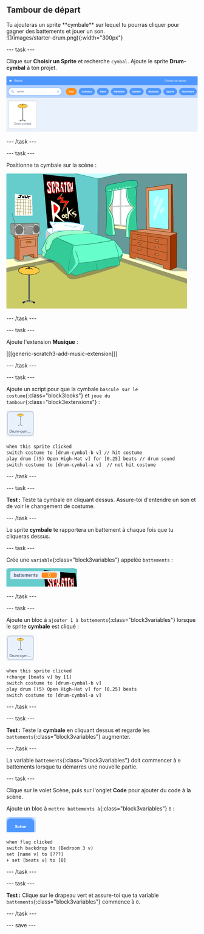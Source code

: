 ## Tambour de départ

<div style="display: flex; flex-wrap: wrap">
<div style="flex-basis: 200px; flex-grow: 1; margin-right: 15px;">
Tu ajouteras un sprite **cymbale** sur lequel tu pourras cliquer pour gagner des battements et jouer un son.
</div>
<div>
![](images/starter-drum.png){:width="300px"}
</div>
</div>

--- task ---

Clique sur **Choisir un Sprite** et recherche `cymbal`. Ajoute le sprite **Drum-cymbal** à ton projet.

![](images/cymbal-gallery.png)

--- /task ---

--- task ---

Positionne ta cymbale sur la scène :

![](images/cymbal-stage.png)

--- /task ---

--- task ---

Ajoute l'extension **Musique** :

[[[generic-scratch3-add-music-extension]]]

--- /task ---

--- task ---

Ajoute un script pour que la cymbale `bascule sur le costume`{:class="block3looks"} et `joue du tambour`{:class="block3extensions"} :

![](images/cymbal-icon.png)

```blocks3
when this sprite clicked
switch costume to [drum-cymbal-b v] // hit costume
play drum [(5) Open High-Hat v] for [0.25] beats // drum sound
switch costume to [drum-cymbal-a v]  // not hit costume
```

--- /task ---

--- task ---

**Test :** Teste ta cymbale en cliquant dessus. Assure-toi d'entendre un son et de voir le changement de costume.

--- /task ---

Le sprite **cymbale** te rapportera un battement à chaque fois que tu cliqueras dessus.

--- task ---

Crée une `variable`{:class="block3variables"} appelée `battements` :

![](images/beats-variable.png)

--- /task ---

--- task ---

Ajoute un bloc à `ajouter 1 à battements`{:class="block3variables"} lorsque le sprite **cymbale** est cliqué :

![](images/cymbal-icon.png)

```blocks3
when this sprite clicked
+change [beats v] by [1]
switch costume to [drum-cymbal-b v]
play drum [(5) Open High-Hat v] for [0.25] beats 
switch costume to [drum-cymbal-a v]
```

--- /task ---

--- task ---

**Test :** Teste la **cymbale** en cliquant dessus et regarde les `battements`{:class="block3variables"} augmenter.

--- /task ---

La variable `battements`{:class="block3variables"} doit commencer à `0` battements lorsque tu démarres une nouvelle partie.

--- task ---

Clique sur le volet Scène, puis sur l'onglet **Code** pour ajouter du code à la scène.

Ajoute un bloc à `mettre battements à`{:class="block3variables"} `0` :

![](images/stage-icon.png)

```blocks3
when flag clicked
switch backdrop to (Bedroom 3 v) 
set [name v] to [???] 
+ set [beats v] to [0]
```
--- /task ---

--- task ---

**Test :** Clique sur le drapeau vert et assure-toi que ta variable `battements`{:class="block3variables"} commence à `0`.

--- /task ---

--- save ---
